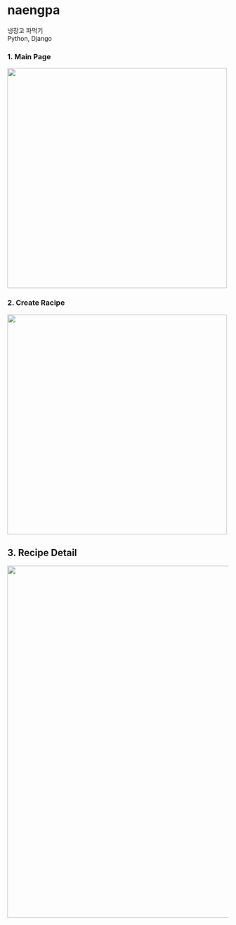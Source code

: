 # naengpa
냉장고 파먹기<br>
Python, Django<br>

### 1. Main Page<br>
<img src="https://user-images.githubusercontent.com/48669644/130028064-b0fdbe30-1f99-4b80-b90e-152439956f65.png" width=500 height=500>

### 2. Create Racipe<br>
<img src="https://user-images.githubusercontent.com/48669644/130028146-fb02c00e-46b9-427b-bb7f-73b151ce7711.png" width=500 height=500>

## 3. Recipe Detail<br>
<img src="https://user-images.githubusercontent.com/48669644/130028847-cae74290-f107-4966-882b-51f0fa92656f.png" height=800>


